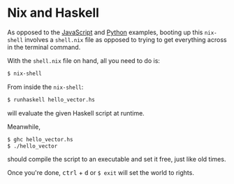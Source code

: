 # Nix and Haskell

As opposed to the [JavaScript](https://github.com/albertgoncalves/hello_nix/tree/master/js) and [Python](https://github.com/albertgoncalves/hello_nix/tree/master/py) examples, booting up this `nix-shell` involves a `shell.nix` file as opposed to trying to get everything across in the terminal command.

With the `shell.nix` file on hand, all you need to do is:

```bash
$ nix-shell
```

From inside the `nix-shell`:

```bash
$ runhaskell hello_vector.hs
```
will evaluate the given Haskell script at runtime.

Meanwhile,
```bash
$ ghc hello_vector.hs
$ ./hello_vector
```
should compile the script to an executable and set it free, just like old times.

Once you're done, <kbd>ctrl</kbd> + <kbd>d</kbd> or `$ exit` will set the world to rights.
